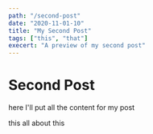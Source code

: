 ```yaml
---
path: "/second-post"
date: "2020-11-01-10"
title: "My Second Post"
tags: ["this", "that"]
execert: "A preview of my second post"
---
```


# Second Post

here I'll put all the content for my post

this all about this
